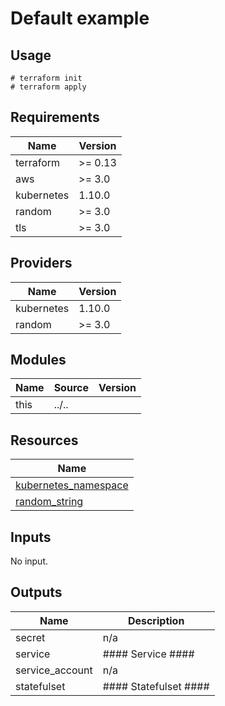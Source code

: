 # Default example

## Usage

```
# terraform init
# terraform apply
```

<!-- BEGINNING OF PRE-COMMIT-TERRAFORM DOCS HOOK -->
## Requirements

| Name | Version |
|------|---------|
| terraform | >= 0.13 |
| aws | >= 3.0 |
| kubernetes | 1.10.0 |
| random | >= 3.0 |
| tls | >= 3.0 |

## Providers

| Name | Version |
|------|---------|
| kubernetes | 1.10.0 |
| random | >= 3.0 |

## Modules

| Name | Source | Version |
|------|--------|---------|
| this | ../.. |  |

## Resources

| Name |
|------|
| [kubernetes_namespace](https://registry.terraform.io/providers/hashicorp/kubernetes/1.10.0/docs/resources/namespace) |
| [random_string](https://registry.terraform.io/providers/hashicorp/random/latest/docs/resources/string) |

## Inputs

No input.

## Outputs

| Name | Description |
|------|-------------|
| secret | n/a |
| service | #### Service #### |
| service\_account | n/a |
| statefulset | #### Statefulset #### |
<!-- END OF PRE-COMMIT-TERRAFORM DOCS HOOK -->
